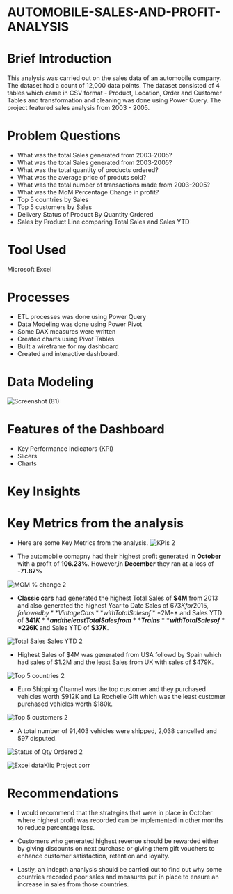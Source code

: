 # AUTOMOBILE-SALES-AND-PROFIT-ANALYSIS


# Brief Introduction

This analysis was carried out on the sales data of an automobile company. The dataset had a count of 12,000 data points. 
The dataset consisted of 4 tables which came in CSV format - Product, Location, Order and Customer Tables and transformation and cleaning was done using 
Power Query. The project featured sales analysis from 2003 - 2005.

# Problem Questions

* What was the total Sales generated from 2003-2005?
* What was the total Sales generated from 2003-2005?
* What was the total quantity of products ordered?
* What was the average price of produts sold?
* What was the total number of transactions made from 2003-2005?
* What was the MoM Percentage Change in profit?
* Top 5 countries by Sales
* Top 5 customers by Sales
* Delivery Status of Product By Quantity Ordered
* Sales by Product Line comparing Total Sales and Sales YTD

# Tool Used

Microsoft Excel

# Processes

* ETL processes was done using Power Query
* Data Modeling was done using Power Pivot
* Some DAX measures were written
* Created charts using Pivot Tables
* Built a wireframe for my dashboard
* Created and interactive dashboard.

# Data Modeling

![Screenshot (81)](https://github.com/EstherNdu/AUTOMOBILE-SALES-AND-PROFIT-ANALYSIS/assets/128849587/3952e168-2ab3-4750-8ba7-f7d00a9ee9b3)


# Features of the Dashboard
* Key Performance Indicators (KPI)
* Slicers
* Charts
  
# Key Insights

# Key Metrics from the analysis

* Here are some Key Metrics from the analysis.
![KPIs 2](https://github.com/EstherNdu/AUTOMOBILE-SALES-AND-PROFIT-ANALYSIS/assets/128849587/14a8cec7-45db-4606-91d0-cf8959e15614)

* The automobile comapny had their highest profit generated in **October** with a profit of **106.23%**. However,in **December** they ran
  at a loss of **-71.87%**
  
![MOM % change 2](https://github.com/EstherNdu/AUTOMOBILE-SALES-AND-PROFIT-ANALYSIS/assets/128849587/61e9bd9f-6d7c-4c0b-8509-cbcbc10a44d6)

* **Classic cars** had generated the highest Total Sales of **$4M** from 2013 and also generated the highest Year to Date Sales of $673K for 2015,followed by **Vintage Cars** with Total Sales of **$2M** and Sales YTD of **$341K** and the least Total Sales from **Trains** with Total Sales of **$226K** and Sales YTD of **$37K**.
  
![Total Sales   Sales YTD 2](https://github.com/EstherNdu/AUTOMOBILE-SALES-AND-PROFIT-ANALYSIS/assets/128849587/33709020-5c08-474b-a1df-14d310bae23f)

* Highest Sales of $4M was generated from USA followd by Spain which had sales of $1.2M and the least Sales from UK with sales of $479K.
  
![Top 5 countries 2](https://github.com/EstherNdu/AUTOMOBILE-SALES-AND-PROFIT-ANALYSIS/assets/128849587/67734fd6-2ebb-4afa-a1f8-3d8cafd95225)

* Euro Shipping Channel was the top customer and they purchased vehicles worth $912K and La Rochelle Gift which was the least customer purchased vehicles worth $180k.

![Top 5 customers 2](https://github.com/EstherNdu/AUTOMOBILE-SALES-AND-PROFIT-ANALYSIS/assets/128849587/f355d8df-4b43-43b3-a5fb-727625e28e7b)

* A total number of 91,403 vehicles were shipped, 2,038 cancelled and 597 disputed.
  
![Status of Qty Ordered 2](https://github.com/EstherNdu/AUTOMOBILE-SALES-AND-PROFIT-ANALYSIS/assets/128849587/5f6b708a-59d8-41f7-90a0-c342bba0c034)

![Excel dataKliq Project corr](https://github.com/EstherNdu/AUTOMOBILE-SALES-AND-PROFIT-ANALYSIS/assets/128849587/5afb7dad-1a67-4c65-a860-620ffdebed94)

# Recommendations
* I would recommend that the strategies that were in place in October where highest profit was recorded can be implemented in other months to reduce percentage loss.
  
* Customers who generated highest revenue should be rewarded either by giving discounts on next purchase or giving them gift vouchers to enhance customer
satisfaction, retention and loyalty.

* Lastly, an indepth ananlysis should be carried out to find out why some countries recorded poor sales and measures put in place to ensure an increase
in sales from those countries.



















